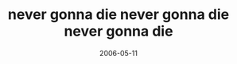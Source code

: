 ---
layout: base.njk
title : 'never gonna die never gonna die never gonna die' 
view_title : 'None' 
year : '2006' 
date : '2006-05-11' 
img_file : '/drawing/nevergonnadie.png' 
html_file : 'nevergonnadie' 
next_html : 'faraway.html' 
year_order : '148' 
permalink : "title/{{html_file}}.html"
---